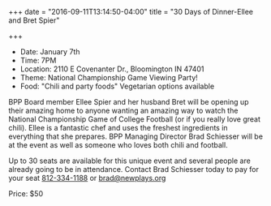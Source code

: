 +++
date = "2016-09-11T13:14:50-04:00"
title = "30 Days of Dinner-Ellee and Bret Spier"

+++
* Date: January 7th
* Time: 7PM
* Location: 2110 E Covenanter Dr., Bloomington IN 47401
* Theme: National Championship Game Viewing Party!
* Food: "Chili and party foods" Vegetarian options available

BPP Board member Ellee Spier and her husband Bret will be opening up their amazing home to anyone wanting an amazing way to watch the National Championship Game of College Football (or if you really love great chili). Ellee is a fantastic chef and uses the freshest ingredients in everything that she prepares. BPP Managing Director Brad Schiesser will be at the event as well as someone who loves both chili and football.

Up to 30 seats are available for this unique event and several people are already going to be in attendance. Contact Brad Schiesser today to pay for your seat  [812-334-1188](telto:1+812-334-1188) or [brad@newplays.org](mailto:brad@newplays.org)

Price: $50
